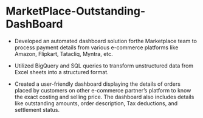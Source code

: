 # MarketPlace-Outstanding-DashBoard

* Developed an automated dashboard solution forthe Marketplace team to process payment details from various e-commerce platforms like Amazon, Flipkart, Tatacliq, Myntra, etc.
   
* Utilized BigQuery and SQL queries to transform unstructured data from Excel sheets into a structured format.
   
* Created a user-friendly dashboard displaying the details of orders placed by customers on other e-commerce partner’s platform to know the exact costing and selling price. 
   The dashboard also includes details like outstanding amounts, order description, Tax deductions, and settlement status.
